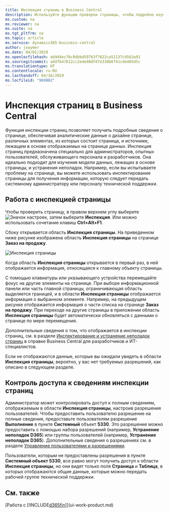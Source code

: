 ```yaml
---
title: Инспекция страниц в Business Central
description: Используйте функцию проверки страницы, чтобы подробно изучить сведения о дизайне страницы и источнике данных. Инспектор страниц идеально подходит для устранения проблем с данными.
ms.custom: na
ms.reviewer: na
ms.suite: na
ms.tgt_pltfrm: na
ms.topic: article
ms.service: dynamics365-business-central
author: jswymer
ms.date: 04/01/2019
ms.openlocfilehash: eb9d4ec76c0dbbd59763f7622ca51137c9563a91
ms.sourcegitcommit: addfb47612cc2e4e98dfd7e338b6f41cde405d5c
ms.translationtype: HT
ms.contentlocale: ru-RU
ms.lasthandoff: 04/16/2019
ms.locfileid: "969882"
---
```

# <a name="inspecting-pages-in-business-central"></a>Инспекция страниц в Business Central

Функция инспекции страниц позволяет получить подробные сведения о странице, обеспечивая аналитические данные о дизайне странице, различных элементах, из которых состоит страница, и источнике, лежащем в основе отображаемых на странице данных. Инспекция страниц предназначена специально для администраторов, опытных пользователей, обслуживающего персонала и разработчиков. Она идеально подходит для изучения модели данных, лежащих в основе страницы, и устранения неполадок. Например, если вы испытываете проблему на странице, вы можете использовать инспектирование страницы для получения информации, которую следует передать системному администратору или персоналу технической поддержки.

## <a name="working-with-page-inspection"></a>Работа с инспекцией страницы

Чтобы проверить страницу, в правом верхнем углу выберите ![Значок настроек](media/ui-experience/settings_icon_small.png), затем выберите **Инспекция**. Или можно использовать сочетание клавиш **Ctrl+Alt+F1**.

Сбоку открывается область **Инспекция страницы**. На приведенном ниже рисунке изображена область **Инспекция страницы** на странице **Заказ на продажу**.

![Инспекция страницы](media/page-inspection-example.png)

Когда область **Инспекция страницы** открывается в первый раз, в ней отображается информация, относящаяся к главному объекту страницы.

С помощью клавиатуры или указывающего устройства перемещайте фокус на другие элементы на странице. При выборе информационной панели или часть главной страницы, ограничивающая область выделяется границей, и в области **Инспекция страницы** отображается информация о выбранном элементе. Например, на предыдущем рисунке отображается информация о части списка на странице **Заказ на продажу**. При переходе на другие страницы в приложении область **Инспекция страницы** будет автоматически обновляться с данными о странице по мере перемещения.

Дополнительные сведения о том, что отображается в инспекции страниц, см. в разделе [Инспектирование и устранение неполадок страниц](https://docs.microsoft.com/en-us/dynamics365/business-central/dev-itpro/developer/devenv-inspecting-pages) в справке Business Central для разработчиков и ИТ-специалистов.

Если не отображаются данные, которые вы ожидали увидеть в области **Инспекция страницы**, вероятно, у вас нет требуемых разрешений, как описано в следующем разделе.

## <a name="controlling-access-to-page-inspection-details"></a>Контроль доступа к сведениям инспекции страниц

Администратор может контролировать доступ к полным сведениям, отображаемым в области **Инспекция страницы**, настроив разрешения пользователей. Чтобы предоставить пользователю разрешение на полные сведения, предоставьте пользователям разрешение **Выполнение** в пункте **Системный** объект **5330**. Это разрешение можно предоставить с помощью набора разрешений (например, **Устранение неполадок D365**) или группы пользователей (например, **Устранение неполадок D365**). Дополнительные сведения о разрешениях см. в разделе [Управление пользователями и разрешениями](ui-how-users-permissions.md).

Пользователи, которым не предоставлены разрешения в пункте **Системный объект 5330**, все равно могут получить доступ к области **Инспекция страницы**, но они видят только поля **Страница** и **Таблица**, в которых отображаются общие данные, которые можно передать рабочей группе технической поддержки.

## <a name="see-also"></a>См. также

[Работа с [!INCLUDE[d365fin](includes/d365fin_md.md)]](ui-work-product.md)  
